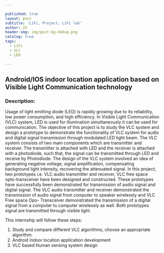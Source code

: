 ```yaml
---

published: true
layout: post
subtitle: 'LiFi, Project, LiFi lab'
author: ZX
header-img: img/post-bg-debug.png
catalog: true
tags:
  - LiFi
  - VLC
  - LED
  
---
```


##  Android/IOS indoor location application based on Visible Light Communication technology

### Description:

Usage of light emitting diode (LED) is rapidly growing due to its reliability, low power consumption, and high efficiency. In Visible Light Communication (VLC) system, LED is used for illumination simultaneously it can be used for communication. The objective of this project is to study the VLC system and design a prototype to demonstrate the functionality of VLC system for audio and digital signal transmission through modulated LED light beam. The VLC system consists of two main components which are transmitter and receiver. The transmitter is attached with LED and the receiver is attached with a photodiode, such that, the signal can be transmitted through LED and receive by Photodiode. The design of the VLC system involved an idea of generating negative voltage, signal amplification, compensating background light intensity, recovering the attenuated signal. In this project, two prototypes i.e. VLC audio transmitter and receiver, VLC free space opto-transceiver have been designed and constructed. These prototypes have successfully been demonstrated for transmission of audio signal and digital signal. The VLC audio transmitter and receiver demonstrated the transmission of audio signal from computer to speaker wirelessly and VLC Free space Opo- Transceiver demonstrated the transmission of a digital signal from a computer to computer wirelessly as well. Both prototypes signal are transmitted through visible light. 

This internship will follow these steps:

 1. Study and compare different VLC algorithms, choose an appropriate algorithm. 
 2. Android indoor location application development
 3. VLC based Human sensing system design


